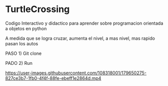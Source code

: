 # TurtleCrossing
Codigo Interactivo y didactico para aprender sobre programacion orientada a objetos en python

A medida que se logra cruzar, aumenta el nivel, a mas nivel, mas rapido pasan los autos

PASO 1) Git clone

PADO 2) Run








https://user-images.githubusercontent.com/108318001/179650275-827ce3b7-1fb0-4f4f-88fe-ebeff1e2864d.mp4

